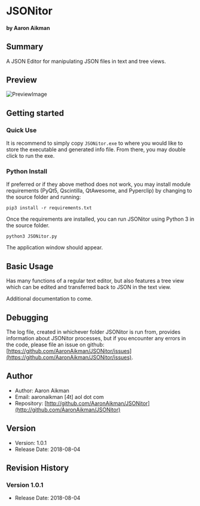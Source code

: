 # JSONitor
#### by Aaron Aikman

## Summary


A JSON Editor for manipulating JSON files in text and tree views.

## Preview
![PreviewImage](https://imgur.com/00NUuRO)

## Getting started

### Quick Use

It is recommend to simply copy `JSONitor.exe` to where you would like to store the executable and generated info file.  From there, you may double click to run the exe.

### Python Install

If preferred or if they above method does not work, you may install
module requirements (PyQt5, Qscintilla, QtAwesome, and Pyperclip) by changing to the source folder and running:

    pip3 install -r requirements.txt

Once the requirements are installed, you can run JSONitor using Python 3 in the source folder.

    python3 JSONitor.py

The application window should appear.

## Basic Usage

Has many functions of a regular text editor, but also features a tree view which can be edited and transferred back to JSON in the text view.

Additional documentation to come.

## Debugging

The log file, created in whichever folder JSONitor is run from, provides information about JSONitor processes, but if you encounter any errors in the code, please file an issue on github: [https://github.com/AaronAikman/JSONitor/issues](https://github.com/AaronAikman/JSONitor/issues).

## Author

* Author: Aaron Aikman
* Email: aaronaikman [4t] aol dot com
* Repository: [http://github.com/AaronAikman/JSONitor](http://github.com/AaronAikman/JSONitor)

## Version

* Version: 1.0.1
* Release Date: 2018-08-04

## Revision History

### Version 1.0.1

* Release Date: 2018-08-04